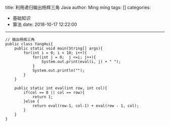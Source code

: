 title: 利用递归输出杨辉三角 Java
author: Ming ming
tags: []
categories:
  - 基础知识
  - 算法
date: 2018-10-17 12:22:00
---
```
// 输出杨辉三角
public class YangHui{
    public static void main(String[] args){
        for(int i = 0; i < 10; i++){
            for(int j = 0;  j <=i; j++){
                System.out.print(eval(i, j) + " ");
            }
            System.out.println("");
        }
    }
    
    public static int eval(int row, int col){
        if(col == 0 || col == row){
            return 1;
        }else {
            return eval(row-1, col-1) + eval(row - 1, col);
        }
    }
}
```

